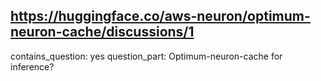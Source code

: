 ## https://huggingface.co/aws-neuron/optimum-neuron-cache/discussions/1

contains_question: yes
question_part: Optimum-neuron-cache for inference?